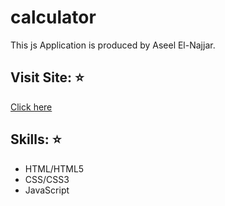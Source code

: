 # calculator
This js Application is produced by Aseel El-Najjar.
## Visit Site: :star:
[Click here](https://aseelalnajar2001.github.io/calculator/)
## Skills: :star:
- HTML/HTML5
- CSS/CSS3
- JavaScript
